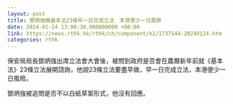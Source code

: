 ```yaml
---
layout: post
title: 鄧炳強稱基本法23條早一日完成立法　本港便少一日風險
date: 2024-01-24 13:00:30.000000000 +08:00
link: https://news.rthk.hk/rthk/ch/component/k2/1737544-20240124.htm
categories: rthk
---
```


保安局局長鄧炳強出席立法會大會後，被問到政府是否會在農曆新年前就《基本法》23條立法展開諮詢，他說23條立法要盡早做，早一日完成立法，本港便少一日風險。

鄧炳強被追問是否不以白紙草案形式，他沒有回應。
